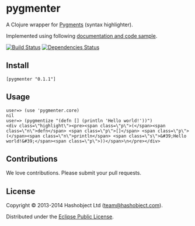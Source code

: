 # pygmenter

A Clojure wrapper for [Pygments](http://pygments.org/) (syntax highlighter).

Implemented using following [documentation and code sample](http://pygments.org/docs/java/).

[![Build Status](https://travis-ci.org/hashobject/sitemap.svg)](https://travis-ci.org/hashobject/pygmenter)
[![Dependencies Status](https://jarkeeper.com/hashobject/pygmenter/status.svg)](https://jarkeeper.com/hashobject/pygmenter)

## Install

```
[pygmenter "0.1.1"]
```

## Usage

```
user=> (use 'pygmenter.core)
nil
user=> (pygmentize "(defn [] (println 'Hello world!'))")
<div class=\"highlight\"><pre><span class=\"p\">(</span><span class=\"n\">defn</span> <span class=\"p\">[]</span> <span class=\"p\">(</span><span class=\"n\">println</span> <span class=\"s\">&#39;Hello world!&#39;</span><span class=\"p\">))</span>\n</pre></div>
```

## Contributions

We love contributions. Please submit your pull requests.


## License

Copyright © 2013-2014 Hashobject Ltd (team@hashobject.com).

Distributed under the [Eclipse Public License](http://opensource.org/licenses/eclipse-1.0).
